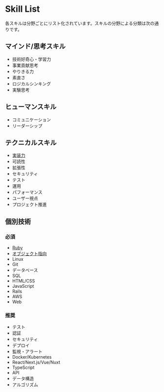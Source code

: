 # Skill List

各スキルは分野ごとにリスト化されています。スキルの分野による分類は次の通りです。

## マインド/思考スキル

- 技術好奇心・学習力
- 事業貢献思考
- やりきる力
- 素直さ
- ロジカルシンキング
- 実験思考

## ヒューマンスキル

- コミュニケーション
- リーダーシップ

## テクニカルスキル

- [実装力](technical_skills/coding_skills/README.md)
- 可読性
- 拡張性
- セキュリティ
- テスト
- 運用
- パフォーマンス
- ユーザー視点
- プロジェクト推進

## 個別技術

### 必須

- [Ruby]()
- [オブジェクト指向]()
- Linux
- Git
- データベース
- SQL
- HTML/CSS
- JavaScript
- Rails
- AWS
- Web

### 推奨

- テスト
- 認証
- セキュリティ
- デプロイ
- 監視・アラート
- Docker/Kubernetes
- React/Next.js/Vue/Nuxt
- TypeScript
- API
- データ構造
- アルゴリズム
